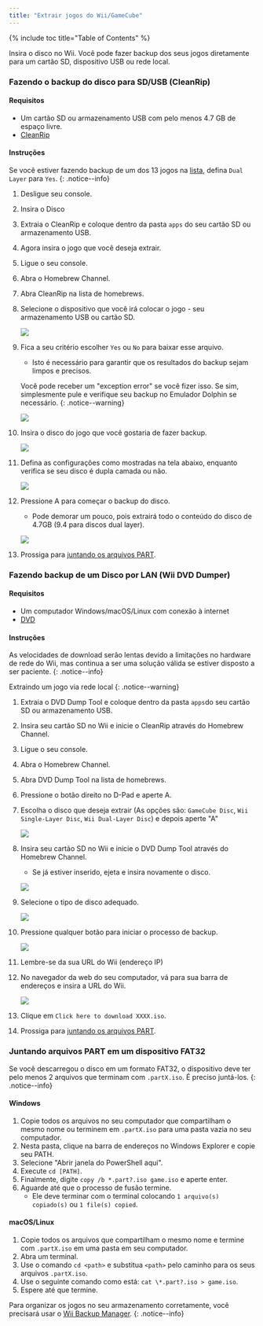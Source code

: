 ```yaml
---
title: "Extrair jogos do Wii/GameCube"
---
```


{% include toc title="Table of Contents" %}

Insira o disco no Wii. Você pode fazer backup dos seus jogos diretamente para um cartão SD, dispositivo USB ou rede local.

### Fazendo o backup do disco para SD/USB (CleanRip)

#### Requisitos

+ Um cartão SD ou armazenamento USB com pelo menos 4.7 GB de espaço livre.
+ [CleanRip](https://oscwii.org/library/app/cleanrip)

#### Instruções

Se você estiver fazendo backup de um dos 13 jogos na [lista](https://wiki.dolphin-emu.org/index.php?title=Category:Dual_Layer_Disc_games), defina `Dual Layer` para `Yes`.
{: .notice--info}

1. Desligue seu console.
1. Insira o Disco
1. Extraia o CleanRip e coloque dentro da pasta `apps` do seu cartão SD ou armazenamento USB.
1. Agora insira o jogo que você deseja extrair.
1. Ligue o seu console.
1. Abra o Homebrew Channel.
1. Abra CleanRip na lista de homebrews.
1. Selecione o dispositivo que você irá colocar o jogo - seu armazenamento USB ou cartão SD.

    ![](/images/homebrew/CleanRip/2.png)

1. Fica a seu critério escolher `Yes` ou `No` para baixar esse arquivo.
    + Isto é necessário para garantir que os resultados do backup sejam limpos e precisos.

    Você pode receber um "exception error" se você fizer isso. Se sim, simplesmente pule e verifique seu backup no Emulador Dolphin se necessário.
    {: .notice--warning}

    ![](/images/homebrew/CleanRip/3.png)

1. Insira o disco do jogo que você gostaria de fazer backup.

    ![](/images/homebrew/CleanRip/4.png)

1. Defina as configurações como mostradas na tela abaixo, enquanto verifica se seu disco é dupla camada ou não.

    ![](/images/homebrew/CleanRip/6.png)

1. Pressione A para começar o backup do disco.
    + Pode demorar um pouco, pois extrairá todo o conteúdo do disco de 4.7GB (9.4 para discos dual layer).

    ![](/images/homebrew/CleanRip/7.png)

1. Prossiga para [juntando os arquivos PART](dump-games#joining-part-files-on-a-fat32-device).

### Fazendo backup de um Disco por LAN (Wii DVD Dumper)

#### Requisitos

+ Um computador Windows/macOS/Linux com conexão à internet
+ [DVD](/assets/files/DVDDumpTool.zip)

#### Instruções

As velocidades de download serão lentas devido a limitações no hardware de rede do Wii, mas continua a ser uma solução válida se estiver disposto a ser paciente.
{: .notice--info}

Extraindo um jogo via rede local
{: .notice--warning}

1. Extraia o DVD Dump Tool e coloque dentro da pasta `apps`do seu cartão SD ou armazenamento USB.
1. Insira seu cartão SD no Wii e inicie o CleanRip através do Homebrew Channel.
1. Ligue o seu console.
1. Abra o Homebrew Channel.
1. Abra DVD Dump Tool na lista de homebrews.
1. Pressione o botão direito no D-Pad e aperte A.
1. Escolha o disco que deseja extrair (As opções são: `GameCube Disc`, `Wii Single-Layer Disc`, `Wii Dual-Layer Disc`) e depois aperte "A"

    ![](/images/homebrew/DumpDiscs_LAN/2.png)
1. Insira seu cartão SD no Wii e inicie o DVD Dump Tool através do Homebrew Channel.
    + Se já estiver inserido, ejeta e insira novamente o disco.

    ![](/images/homebrew/DumpDiscs_LAN/insertthedisc.jpg)
1. Selecione o tipo de disco adequado.

    ![](/images/homebrew/DumpDiscs_LAN/3.png)
1. Pressione qualquer botão para iniciar o processo de backup.

    ![](/images/homebrew/DumpDiscs_LAN/4.png)
1. Lembre-se da sua URL do Wii (endereço IP)
1. No navegador da web do seu computador, vá para sua barra de endereços e insira a URL do Wii.

    ![](/images/homebrew/DumpDiscs_LAN/5.png)
1. Clique em `Click here to download XXXX.iso`.
1. Prossiga para [juntando os arquivos PART](dump-games#joining-part-files-on-a-fat32-device).

### Juntando arquivos PART em um dispositivo FAT32

Se você descarregou o disco em um formato FAT32, o dispositivo deve ter pelo menos 2 arquivos que terminam com `.partX.iso`. É preciso juntá-los.
{: .notice--info}

#### Windows

1. Copie todos os arquivos no seu computador que compartilham o mesmo nome ou terminem em `.partX.iso` para uma pasta vazia no seu computador.
1. Nesta pasta, clique na barra de endereços no Windows Explorer e copie seu PATH.
1. Selecione "Abrir janela do PowerShell aqui".
1. Execute `cd [PATH]`.
1. Finalmente, digite `copy /b *.part?.iso game.iso` e aperte enter.
1. Aguarde até que o processo de fusão termine.
    + Ele deve terminar com o terminal colocando `1 arquivo(s) copiado(s)` ou `1 file(s) copied`.

#### macOS/Linux

1. Copie todos os arquivos que compartilham o mesmo nome e termine com `.partX.iso` em uma pasta em seu computador.
1. Abra um terminal.
1. Use o comando `cd <path>` e substitua `<path>` pelo caminho para os seus arquivos `.partX.iso`.
1. Use o seguinte comando como está: `cat \*.part?.iso > game.iso`.
1. Espere até que termine.

Para organizar os jogos no seu armazenamento corretamente, você precisará usar o [Wii Backup Manager](wiibackupmanager).
{: .notice--info}
